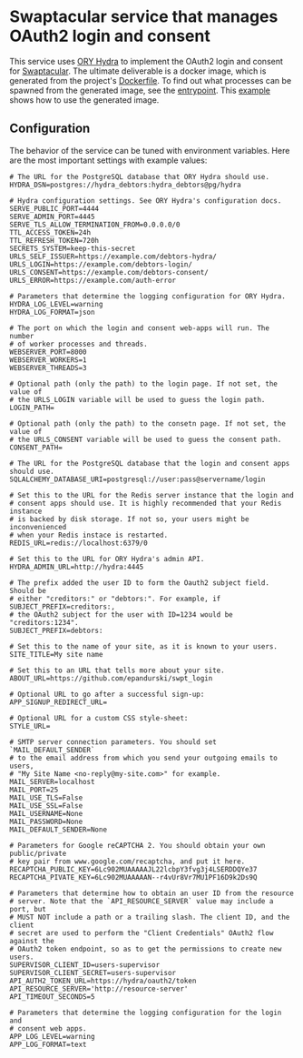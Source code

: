 Swaptacular service that manages OAuth2 login and consent
=========================================================

This service uses [ORY Hydra](https://www.ory.sh/hydra/docs/) to
implement the OAuth2 login and consent for
[Swaptacular](https://github.com/epandurski/swaptacular). The ultimate
deliverable is a docker image, which is generated from the project's
[Dockerfile](https://github.com/epandurski/swpt_login/blob/master/Dockerfile). To
find out what processes can be spawned from the generated image, see
the
[entrypoint](https://github.com/epandurski/swpt_login/blob/master/docker/entrypoint.sh). This
[example](https://github.com/epandurski/swpt_debtors/blob/master/docker-compose-all.yml)
shows how to use the generated image.


Configuration
-------------

The behavior of the service can be tuned with environment variables.
Here are the most important settings with example values:

```shell
# The URL for the PostgreSQL database that ORY Hydra should use.
HYDRA_DSN=postgres://hydra_debtors:hydra_debtors@pg/hydra

# Hydra configuration settings. See ORY Hydra's configuration docs.
SERVE_PUBLIC_PORT=4444
SERVE_ADMIN_PORT=4445
SERVE_TLS_ALLOW_TERMINATION_FROM=0.0.0.0/0
TTL_ACCESS_TOKEN=24h
TTL_REFRESH_TOKEN=720h
SECRETS_SYSTEM=keep-this-secret
URLS_SELF_ISSUER=https://example.com/debtors-hydra/
URLS_LOGIN=https://example.com/debtors-login/
URLS_CONSENT=https://example.com/debtors-consent/
URLS_ERROR=https://example.com/auth-error

# Parameters that determine the logging configuration for ORY Hydra.
HYDRA_LOG_LEVEL=warning
HYDRA_LOG_FORMAT=json

# The port on which the login and consent web-apps will run. The number
# of worker processes and threads.
WEBSERVER_PORT=8000
WEBSERVER_WORKERS=1
WEBSERVER_THREADS=3

# Optional path (only the path) to the login page. If not set, the value of
# the URLS_LOGIN variable will be used to guess the login path.
LOGIN_PATH=

# Optional path (only the path) to the consetn page. If not set, the value of
# the URLS_CONSENT variable will be used to guess the consent path.
CONSENT_PATH=

# The URL for the PostgreSQL database that the login and consent apps should use.
SQLALCHEMY_DATABASE_URI=postgresql://user:pass@servername/login

# Set this to the URL for the Redis server instance that the login and
# consent apps should use. It is highly recommended that your Redis instance
# is backed by disk storage. If not so, your users might be inconvenienced
# when your Redis instace is restarted.
REDIS_URL=redis://localhost:6379/0

# Set this to the URL for ORY Hydra's admin API.
HYDRA_ADMIN_URL=http://hydra:4445

# The prefix added the user ID to form the Oauth2 subject field. Should be
# either "creditors:" or "debtors:". For example, if SUBJECT_PREFIX=creditors:,
# the OAuth2 subject for the user with ID=1234 would be "creditors:1234".
SUBJECT_PREFIX=debtors:

# Set this to the name of your site, as it is known to your users.
SITE_TITLE=My site name

# Set this to an URL that tells more about your site.
ABOUT_URL=https://github.com/epandurski/swpt_login

# Optional URL to go after a successful sign-up:
APP_SIGNUP_REDIRECT_URL=

# Optional URL for a custom CSS style-sheet:
STYLE_URL=

# SMTP server connection parameters. You should set `MAIL_DEFAULT_SENDER`
# to the email address from which you send your outgoing emails to users,
# "My Site Name <no-reply@my-site.com>" for example.
MAIL_SERVER=localhost
MAIL_PORT=25
MAIL_USE_TLS=False
MAIL_USE_SSL=False
MAIL_USERNAME=None
MAIL_PASSWORD=None
MAIL_DEFAULT_SENDER=None

# Parameters for Google reCAPTCHA 2. You should obtain your own public/private
# key pair from www.google.com/recaptcha, and put it here.
RECAPTCHA_PUBLIC_KEY=6Lc902MUAAAAAJL22lcbpY3fvg3j4LSERDDQYe37
RECAPTCHA_PIVATE_KEY=6Lc902MUAAAAAN--r4vUr8Vr7MU1PF16D9k2Ds9Q

# Parameters that determine how to obtain an user ID from the resource
# server. Note that the `API_RESOURCE_SERVER` value may include a port, but
# MUST NOT include a path or a trailing slash. The client ID, and the client
# secret are used to perform the "Client Credentials" OAuth2 flow against the
# OAuth2 token endpoint, so as to get the permissions to create new users.
SUPERVISOR_CLIENT_ID=users-supervisor
SUPERVISOR_CLIENT_SECRET=users-supervisor
API_AUTH2_TOKEN_URL=https://hydra/oauth2/token
API_RESOURCE_SERVER='http://resource-server'
API_TIMEOUT_SECONDS=5

# Parameters that determine the logging configuration for the login and
# consent web apps.
APP_LOG_LEVEL=warning
APP_LOG_FORMAT=text
```
